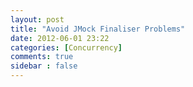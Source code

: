 ```yaml
---
layout: post
title: "Avoid JMock Finaliser Problems"
date: 2012-06-01 23:22
categories: [Concurrency]
comments: true
sidebar : false
---
```


